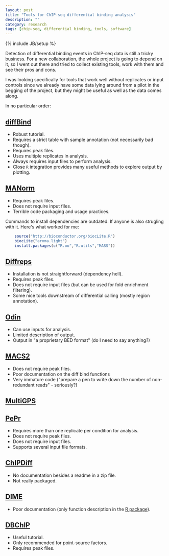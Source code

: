 ```yaml
---
layout: post
title: "Tools for ChIP-seq differential binding analysis"
description: ""
category: research
tags: [chip-seq, differential binding, tools, software]
---
```

{% include JB/setup %}

Detection of differential binding events in ChIP-seq data is still a tricky business. For a new collaboration, the whole project is going to depend on it, so I went out there and tried to collect existing tools, work with them and see their pros and cons.

I was looking specifically for tools that work well without replicates or input controls since we already have some data lying around from a pilot in the begging of the project, but they might be useful as well as the data comes along.

In no particular order:

## [diffBind](http://www.bioconductor.org/packages/release/bioc/html/DiffBind.html)
- Robust tutorial.
- Requires a strict table with sample annotation (not necessarily bad though).
- Requires peak files.
- Uses multiple replicates in analysis.
- Always requires input files to perform analysis.
- Close `R` integration provides many useful methods to explore output by plotting.

## [MANorm](http://bcb.dfci.harvard.edu/~gcyuan/MAnorm/MAnorm.htm)
- Requires peak files.
- Does not require input files.
- Terrible code packaging and usage practices.

Commands to install dependencies are outdated. If anyone is also strugling with it. Here's what worked for me:

```r
    source("http://bioconductor.org/biocLite.R")
    biocLite("aroma.light")
    install.packages(c("R.oo","R.utils","MASS"))
```

## [Diffreps](https://github.com/shenlab-sinai/diffreps)
- Installation is not straightforward (dependency hell).
- Requires peak files.
- Does not require input files (but can be used for fold enrichment filtering).
- Some nice tools downstream of differential calling (mostly region annotation).

## [Odin](http://www.regulatory-genomics.org/odin-2/basic-introduction/)
- Can use inputs for analysis.
- Limited description of output.
- Output in "a proprietary BED format" (do I need to say anything?)

## [MACS2](https://github.com/taoliu/MACS/wiki/Call-differential-binding-events)
- Does not require peak files.
- Poor documentation on the diff bind functions
- Very immature code ("prepare a pen to write down the number of non-redundant reads" - seriously?)

## [MultiGPS](mahonylab.org/software/multigps/)

## [PePr](https://github.com/troublezhang/PePr)
- Requires more than one replicate per condition for analysis.
- Does not require peak files.
- Does not require input files.
- Supports several input file formats.

## [ChIPDiff](http://cmb.gis.a-star.edu.sg/ChIPSeq/paperChIPDiff.htm)
- No documentation besides a readme in a zip file.
- Not really packaged.

## [DIME](http://www.stat.osu.edu/~statgen/SOFTWARE/DIME/)
- Poor documentation (only function description in the [R package](http://cran.r-project.org/web/packages/DIME/)).


## [DBChIP](http://pages.cs.wisc.edu/~kliang/DBChIP/)
- Useful tutorial.
- Only recommended for point-source factors.
- Requires peak files.
